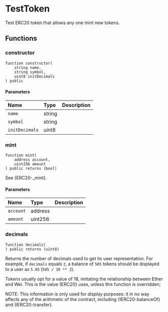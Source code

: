 # TestToken

Test ERC20 token that allows any one mint new tokens.

## Functions

### constructor

```solidity
function constructor(
    string name,
    string symbol,
    uint8 initDecimals
) public
```

#### Parameters

| Name | Type | Description |
| :--- | :--- | :---------- |
| `name` | string |  |
| `symbol` | string |  |
| `initDecimals` | uint8 |  |

### mint

```solidity
function mint(
    address account,
    uint256 amount
) public returns (bool)
```

See {ERC20-_mint}.

#### Parameters

| Name | Type | Description |
| :--- | :--- | :---------- |
| `account` | address |  |
| `amount` | uint256 |  |

### decimals

```solidity
function decimals(
) public returns (uint8)
```

Returns the number of decimals used to get its user representation.
For example, if `decimals` equals `2`, a balance of `505` tokens should
be displayed to a user as `5.05` (`505 / 10 ** 2`).

Tokens usually opt for a value of 18, imitating the relationship between
Ether and Wei. This is the value {ERC20} uses, unless this function is
overridden;

NOTE: This information is only used for _display_ purposes: it in
no way affects any of the arithmetic of the contract, including
{IERC20-balanceOf} and {IERC20-transfer}.

